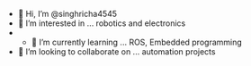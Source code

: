 - 👋 Hi, I’m @singhricha4545
- 👀 I’m interested in ... robotics and electronics
- - 🌱 I’m currently learning ... ROS, Embedded programming
- 💞️ I’m looking to collaborate on ... automation projects


<!---
singhricha4545/singhricha4545 is a ✨ special ✨ repository because its `README.md` (this file) appears on your GitHub profile.
You can click the Preview link to take a look at your changes.
--->

